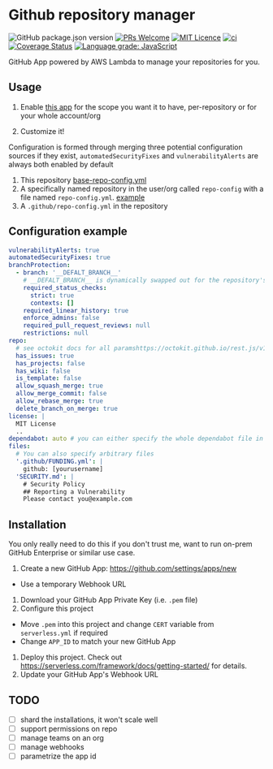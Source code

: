 # Github repository manager

![GitHub package.json version](https://img.shields.io/github/package-json/v/chrisns/repomanager)
[![PRs Welcome](https://img.shields.io/badge/PRs-welcome-brightgreen.svg?style=flat-square)](http://makeapullrequest.com)
[![MIT Licence](https://badges.frapsoft.com/os/mit/mit.png?v=103)](./LICENSE)
[![ci](https://github.com/chrisns/repomanager/workflows/ci/badge.svg?branch=main)](https://github.com/chrisns/repomanager/actions?query=workflow%3Aci+branch%3Amain)
[![Coverage Status](https://coveralls.io/repos/github/chrisns/repomanager/badge.svg?branch=main)](https://coveralls.io/github/chrisns/repomanager?branch=main)
[![Language grade: JavaScript](https://img.shields.io/lgtm/grade/javascript/g/chrisns/repomanager.svg?logo=lgtm&logoWidth=18)](https://lgtm.com/projects/g/chrisns/repomanager/context:javascript)

GitHub App powered by AWS Lambda to manage your repositories for you.

## Usage

1. Enable [this app](https://github.com/apps/the-repository-manager) for the scope you want it to have, per-repository or for your whole account/org

2. Customize it!

Configuration is formed through merging three potential configuration sources if they exist, `automatedSecurityFixes` and `vulnerabilityAlerts` are always both enabled by default

1. This repository [base-repo-config.yml](base-repo-config.yml)
2. A specifically named repository in the user/org called `repo-config` with a file named `repo-config.yml`. [example](https://github.com/chrisns/repo-config)
3. A `.github/repo-config.yml` in the repository

## Configuration example

```yaml
vulnerabilityAlerts: true
automatedSecurityFixes: true
branchProtection:
  - branch: '__DEFALT_BRANCH__'
    # __DEFALT_BRANCH__ is dynamically swapped out for the repository's default branch
    required_status_checks:
      strict: true
      contexts: []
    required_linear_history: true
    enforce_admins: false
    required_pull_request_reviews: null
    restrictions: null
repo:
  # see octokit docs for all paramshttps://octokit.github.io/rest.js/v18#repos-update
  has_issues: true
  has_projects: false
  has_wiki: false
  is_template: false
  allow_squash_merge: true
  allow_merge_commit: false
  allow_rebase_merge: true
  delete_branch_on_merge: true
license: |
  MIT License
  ..
dependabot: auto # you can either specify the whole dependabot file in here, define it as false and it won't be managed, or auto and it'll try and guess what config you want based on some files in the repo. mileage with auto will vary.
files:
  # You can also specify arbitrary files
  '.github/FUNDING.yml': |
    github: [yourusername]
  'SECURITY.md': |
    # Security Policy
    ## Reporting a Vulnerability
    Please contact you@example.com
```

## Installation

You only really need to do this if you don't trust me, want to run on-prem GitHub Enterprise or similar use case.

1. Create a new GitHub App: <https://github.com/settings/apps/new>

- Use a temporary Webhook URL

1. Download your GitHub App Private Key (i.e. `.pem` file)
1. Configure this project

- Move `.pem` into this project and change `CERT` variable from `serverless.yml` if required
- Change `APP_ID` to match your new GitHub App

1. Deploy this project. Check out <https://serverless.com/framework/docs/getting-started/> for details.
1. Update your GitHub App's Webhook URL

## TODO

- [ ] shard the installations, it won't scale well
- [ ] support permissions on repo
- [ ] manage teams on an org
- [ ] manage webhooks
- [ ] parametrize the app id
